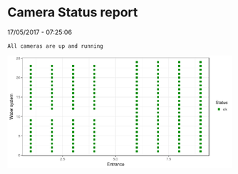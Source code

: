 Camera Status report
================
17/05/2017 - 07:25:06

    All cameras are up and running

![](camreport_files/figure-markdown_github/unnamed-chunk-2-1.png)
